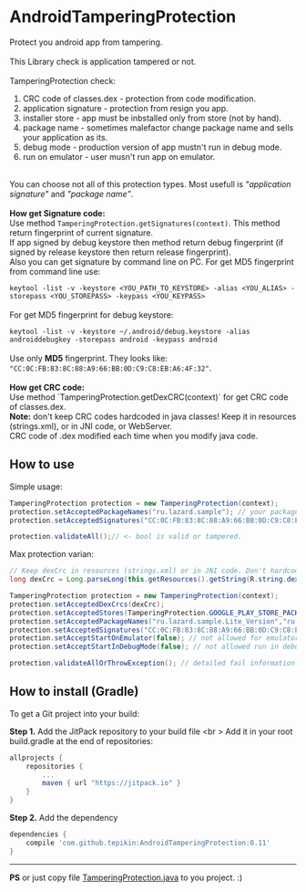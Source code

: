 # AndroidTamperingProtection

Protect you android app from tampering.<br>
<br>
This Library check is application tampered or not.<br>
<br>
TamperingProtection check: <br>
1) CRC code of classes.dex - protection from code modification.<br>
2) application signature - protection from resign you app. <br>
3) installer store - app must be inbstalled only from store (not by hand).<br>
4) package name - sometimes malefactor change package name and sells your application as its.<br>
5) debug mode - production version of app mustn't run in debug mode.<br>
6) run on emulator - user musn't run app on emulator.<br>
<br>
You can choose not all of this protection types. Most usefull is <i>"application signature"</i> and <i>"package name"</i>.<br>
<br>
<b>How get Signature code:</b><br>
Use method <code>TamperingProtection.getSignatures(context)</code>. This method return fingerprint of current signature.<br>
If app signed by debug keystore then method return debug fingerprint 
(if signed by release keystore then return release fingerprint).<br>
Also you can get signature by command line on PC. For get MD5 fingerprint from command line use:<br><code>
keytool -list -v -keystore &lt;YOU_PATH_TO_KEYSTORE&gt; -alias &lt;YOU_ALIAS&gt; -storepass &lt;YOU_STOREPASS&gt; -keypass &lt;YOU_KEYPASS&gt;
</code><br>
For get MD5 fingerprint for debug keystore:<br><code>
keytool -list -v -keystore ~/.android/debug.keystore -alias androiddebugkey -storepass android -keypass android
</code><br>
Use only <b>MD5</b> fingerprint. They looks like: <code>"CC:0C:FB:83:8C:88:A9:66:BB:0D:C9:C8:EB:A6:4F:32"</code>.
<br><br>
<b>How get CRC code:</b><br> 
Use method `TamperingProtection.getDexCRC(context)` for get CRC code of classes.dex.<br> 
<b>Note:</b> don't keep CRC codes hardcoded in java classes! Keep it in resources (strings.xml), or in JNI code, or WebServer.<br>
CRC code of .dex modified each time when you modify java code.

## How to use
Simple usage:<br>
```java
TamperingProtection protection = new TamperingProtection(context);
protection.setAcceptedPackageNames("ru.lazard.sample"); // your package name
protection.setAcceptedSignatures("CC:0C:FB:83:8C:88:A9:66:BB:0D:C9:C8:EB:A6:4F:32"); // MD5 fingerprint

protection.validateAll();// <- bool is valid or tampered.
```


Max protection varian:
```java
// Keep dexCrc in resources (strings.xml) or in JNI code. Don't hardcode it in java classes, because it's changes checksum.
long dexCrc = Long.parseLong(this.getResources().getString(R.string.dexCrc)); 

TamperingProtection protection = new TamperingProtection(context);
protection.setAcceptedDexCrcs(dexCrc);
protection.setAcceptedStores(TamperingProtection.GOOGLE_PLAY_STORE_PACKAGE); // apps installed only from google play
protection.setAcceptedPackageNames("ru.lazard.sample.Lite_Version","ru.lazard.sample.Pro_Version"); // lite and pro package names
protection.setAcceptedSignatures("CC:0C:FB:83:8C:88:A9:66:BB:0D:C9:C8:EB:A6:4F:32"); // only release md5 fingerprint
protection.setAcceptStartOnEmulator(false); // not allowed for emulators
protection.setAcceptStartInDebugMode(false); // not allowed run in debug mode

protection.validateAllOrThrowException(); // detailed fail information in Exception.
```

## How to install (Gradle)
To get a Git project into your build:

**Step 1.** Add the JitPack repository to your build file <br \>
Add it in your root build.gradle at the end of repositories:

```gradle
allprojects {
	repositories {
		...
		maven { url "https://jitpack.io" }
	}
}
```
**Step 2.** Add the dependency
```gradle
dependencies {
    compile 'com.github.tepikin:AndroidTamperingProtection:0.11'
}
```
---
**PS** or just copy file [TamperingProtection.java](https://github.com/tepikin/AndroidTamperingProtection/blob/master/tamperingprotection/src/main/java/ru/lazard/tamperingprotection/TamperingProtection.java) to you project.  :)

